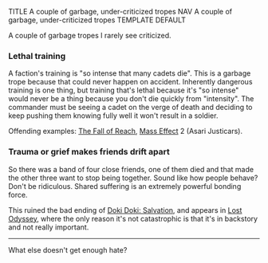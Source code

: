TITLE A couple of garbage, under-criticized tropes
NAV A couple of garbage, under-criticized tropes
TEMPLATE DEFAULT

A couple of garbage tropes I rarely see criticized.

### Lethal training

A faction's training is "so intense that many cadets die". This is a garbage trope because that could never happen on accident. Inherently dangerous training is one thing, but training that's lethal because it's "so intense" would never be a thing because you don't die quickly from "intensity". The commander must be seeing a cadet on the verge of death and deciding to keep pushing them knowing fully well it won't result in a soldier.

Offending examples: [The Fall of Reach](https://en.wikipedia.org/wiki/Halo:_The_Fall_of_Reach), [Mass Effect](/reviews/mass_effect) 2 (Asari Justicars).

### Trauma or grief makes friends drift apart

So there was a band of four close friends, one of them died and that made the other three want to stop being together. Sound like how people behave? Don't be ridiculous. Shared suffering is an extremely powerful bonding force.

This ruined the bad ending of [Doki Doki: Salvation](/reviews/ddlc_mods/salvation), and appears in [Lost Odyssey](/reviews/lost_odyssey), where the only reason it's not catastrophic is that it's in backstory and not really important.

---

What else doesn't get enough hate?
